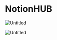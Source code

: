 # NotionHUB

![Untitled](NotionHUB%2034ffe4ab3d8c41f0b20024ce2a5202cd/Untitled.png)

![Untitled](NotionHUB%2034ffe4ab3d8c41f0b20024ce2a5202cd/Untitled%201.png)
